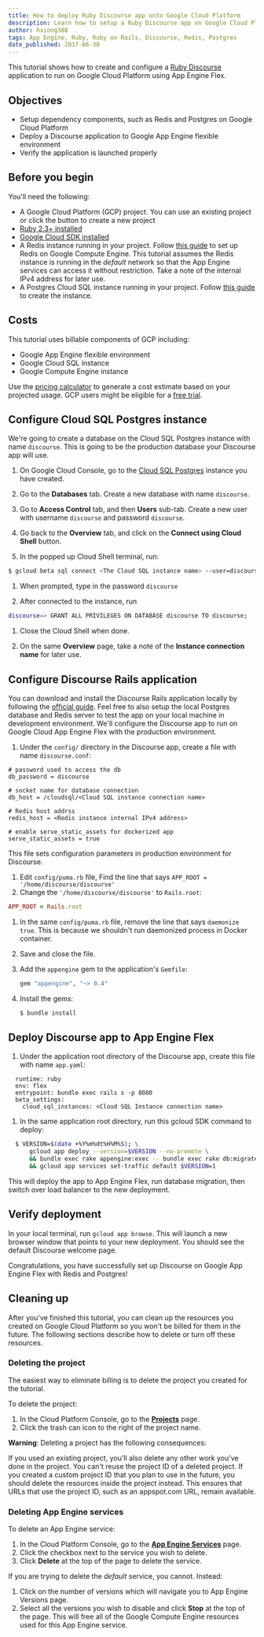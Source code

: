 ```yaml
---
title: How to deploy Ruby Discourse app onto Google Cloud Platform
description: Learn how to setup a Ruby Discourse app on Google Cloud Platform.
author: hxiong388
tags: App Engine, Ruby, Ruby on Rails, Discourse, Redis, Postgres
date_published: 2017-06-30
---
```

This tutorial shows how to create and configure a [Ruby Discourse](http://www.discourse.org/) application 
to run on Google Cloud Platform using App Engine Flex.

## Objectives

* Setup dependency components, such as Redis and Postgres on Google Cloud Platform
* Deploy a Discourse application to Google App Engine flexible environment
* Verify the application is launched properly

## Before you begin

You'll need the following:

* A Google Cloud Platform (GCP) project. You can use an existing project or click the button to create a new project
* [Ruby 2.3+ installed](https://www.ruby-lang.org/en/documentation/installation/)
* [Google Cloud SDK installed](https://cloud.google.com/sdk/downloads)
* A Redis instance running in your project. Follow [this guide](setting-up-redis.md)
  to set up Redis on Google Compute Engine. This tutorial assumes the Redis instance is running in the *default*
  network so that the App Engine services can access it without restriction. Take a note of the internal IPv4 address for later use.
* A Postgres Cloud SQL instance running in your project. Follow [this guide](https://cloud.google.com/sql/docs/postgres/create-instance)
  to create the instance. 

## Costs

This tutorial uses billable components of GCP including:

* Google App Engine flexible environment
* Google Cloud SQL instance
* Google Compute Engine instance

Use the [pricing calculator](https://cloud.google.com/products/calculator/)
to generate a cost estimate based on your projected usage. GCP users might be eligible for a
[free trial](https://cloud.google.com/free-trial).

## Configure Cloud SQL Postgres instance

We're going to create a database on the Cloud SQL Postgres instance with name `discourse`. This is going to be the production
database your Discourse app will use.

1. On Google Cloud Console, go to the [Cloud SQL Postgres](https://console.cloud.google.com/sql/instances) instance you have created.

1. Go to the **Databases** tab. Create a new database with name `discourse`.

1. Go to **Access Control** tab, and then **Users** sub-tab. Create a new user with username `discourse` and password `discourse`.

1. Go back to the **Overview** tab, and click on the **Connect using Cloud Shell** button.

1. In the popped up Cloud Shell terminal, run:

  ```sh
  $ gcloud beta sql connect <The Cloud SQL instance name> --user=discourse
  ```

1. When prompted, type in the password `discourse`

1. After connected to the instance, run

  ```sh
  discourse=> GRANT ALL PRIVILEGES ON DATABASE discourse TO discourse;
  ```

1. Close the Cloud Shell when done.

1. On the same **Overview** page, take a note of the **Instance connection name** for later use.

## Configure Discourse Rails application

You can download and install the Discourse Rails application locally 
by following the [official guide](https://github.com/discourse/discourse/blob/master/docs/DEVELOPER-ADVANCED.md). Feel free to 
also setup the local Postgres database and Redis server to test the app on your local machine in development environment. 
We'll configure the Discourse app to run on Google Cloud App Engine Flex with the production environment.

1. Under the `config/` directory in the Discourse app, create a file with name `discourse.conf`:

  ```
  # password used to access the db
  db_password = discourse

  # socket name for database connection
  db_host = /cloudsql/<Cloud SQL instance connection name>

  # Redis host addrss
  redis_host = <Redis instance internal IPv4 address>

  # enable serve_static_assets for dockerized app
  serve_static_assets = true
  ```

  This file sets configuration parameters in production environment for Discourse.

1. Edit `config/puma.rb` file, Find the line that says `APP_ROOT = '/home/discourse/discourse'`
1. Change the `'/home/discourse/discourse'` to `Rails.root`:

  ```ruby
  APP_ROOT = Rails.root
  ```
1. In the same `config/puma.rb` file, remove the line that says `daemonize true`.
   This is because we shouldn't run daemonized process in Docker container.

1. Save and close the file.

1. Add the `appengine` gem to the application's `Gemfile`:

   ```ruby
   gem "appengine", "~> 0.4"
   ```

1. Install the gems:

   ```sh
   $ bundle install
   ```

## Deploy Discourse app to App Engine Flex


1. Under the application root directory of the Discourse app, create this file with name `app.yaml`:
  ```
    runtime: ruby
    env: flex
    entrypoint: bundle exec rails s -p 8080
    beta_settings:
      cloud_sql_instances: <Cloud SQL Instance connection name>
  ```

1. In the same application root directory, run this gcloud SDK command to deploy:
  ```sh
    $ VERSION=$(date +%Y%m%dt%H%M%S); \
        gcloud app deploy --version=$VERSION --no-promote \
        && bundle exec rake appengine:exec -- bundle exec rake db:migrate \
        && gcloud app services set-traffic default $VERSION=1
  ```
  This will deploy the app to App Engine Flex, run database migration, then switch over load balancer to the new deployment.


## Verify deployment

In your local terminal, run `gcloud app browse`. This will launch a new browser window that points to your new deployment.
You should see the default Discourse welcome page.

Congratulations, you have successfully set up Discourse on Google App Engine Flex with Redis and Postgres!

## Cleaning up

After you've finished this tutorial, you can clean up the resources you created on Google Cloud Platform
so you won't be billed for them in the future. The following sections describe how to delete or turn off these
resources.

### Deleting the project

The easiest way to eliminate billing is to delete the project you created for the tutorial.

To delete the project:

1. In the Cloud Platform Console, go to the **[Projects](https://console.cloud.google.com/iam-admin/projects)** page.
1. Click the trash can icon to the right of the project name.

**Warning**: Deleting a project has the following consequences:

If you used an existing project, you'll also delete any other work you've done in the project.
You can't reuse the project ID of a deleted project. If you created a custom project ID that you plan to use in the future, you should delete the resources inside the project instead. This ensures that URLs that use the project ID, such as an appspot.com URL, remain available.

### Deleting App Engine services

To delete an App Engine service:

1. In the Cloud Platform Console, go to the **[App Engine Services](https://console.cloud.google.com/appengine/services)** page.
1. Click the checkbox next to the service you wish to delete.
1. Click **Delete** at the top of the page to delete the service.

If you are trying to delete the *default* service, you cannot. Instead:

1. Click on the number of versions which will navigate you to App Engine Versions page.
1. Select all the versions you wish to disable and click **Stop** at the top of the page. This will free
   all of the Google Compute Engine resources used for this App Engine service.

